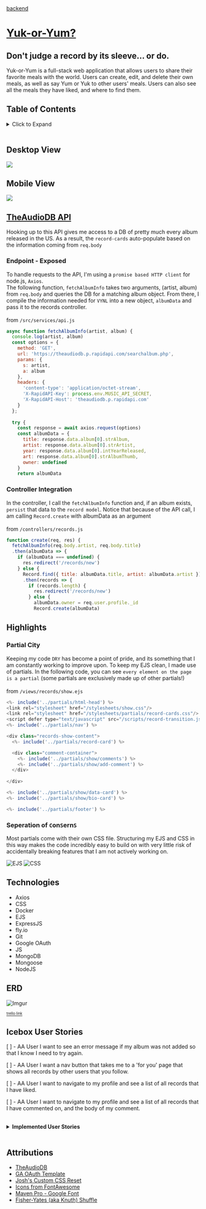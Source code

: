 <a href="https://github.com/andrewmorrisondev/yod-back">
backend
</a>

# [Yuk-or-Yum?](https://record-collection.fly.dev/)

## Don't judge a record by its sleeve... or do.

Yuk-or-Yum is a full-stack web application that allows users to share their favorite meals with the world. Users can create, edit, and delete their own meals, as well as say Yum or Yuk to other users' meals. Users can also see all the meals they have liked, and where to find them.

## Table of Contents

<details>
<summary> Click to Expand</summary>s

- [Desktop View](#desktop-view)
- [Mobile View](#mobile-view)
- [TheAudioDB API](#theaudiodb-api)
  - [Endpoint - Exposed](#endpoint---exposed)
  - [Controller Integration](#controller-integration)
- [Highlights](#highlights)
  - [Partial City](#partial-city)
  - [Seperation of ConSernS](#seperation-of-conserns)
- [Technologies](#technologies)
- [ERD](#erd)
- [Icebox User Stories](#icebox-user-stories)
- [Attributions](#attributions)

</details>
<br>

## Desktop View

<img src="https://i.imgur.com/EiJjRN1.png"  max-width="600" max-height="640">

## Mobile View

<img src="https://i.imgur.com/woYPGJi.png"  max-width="300" max-height="640">

## [TheAudioDB API](https://www.theaudiodb.com/)
Hooking up to this API gives me access to a DB of pretty much every album released in the US. As a result, the `record-cards` auto-populate based on the information coming from `req.body`
### Endpoint - Exposed
To handle requests to the API, I'm using a `promise based HTTP client` for node.js, `Axios`. 
<br>
The following function, `fetchAlbumInfo` takes two arguments, (artist, album) from `req.body` and queries the DB for a matching album object. From there, I compile the information needed for `VYNL` into a new object, `albumData` and pass it to the records controller.
<br>
<br>
from `/src/services/api.js`

```js
async function fetchAlbumInfo(artist, album) {
  console.log(artist, album)
  const options = {
    method: 'GET',
    url: 'https://theaudiodb.p.rapidapi.com/searchalbum.php',
    params: {
      s: artist,
      a: album
    },
    headers: {
      'content-type': 'application/octet-stream',
      'X-RapidAPI-Key': process.env.MUSIC_API_SECRET,
      'X-RapidAPI-Host': 'theaudiodb.p.rapidapi.com'
    }
  };
  
  try {
    const response = await axios.request(options)
    const albumData = {
      title: response.data.album[0].strAlbum,
      artist: response.data.album[0].strArtist,
      year: response.data.album[0].intYearReleased,
      art: response.data.album[0].strAlbumThumb,
      owner: undefined
    }
    return albumData
```
### Controller Integration
In the controller, I call the `fetchAlbumInfo` function and, if an album exists, `persist` that data to the `record model`. Notice that because of the API call, I am calling `Record.create` with albumData as an argument
<br>
<br>
from `/controllers/records.js`

```js
function create(req, res) {
  fetchAlbumInfo(req.body.artist, req.body.title)
  .then(albumData => {
    if (albumData === undefined) {
      res.redirect('/records/new')
    } else {
      Record.find({ title: albumData.title, artist: albumData.artist })
      .then(records => {
        if (records.length) {
          res.redirect('/records/new')
        } else {
          albumData.owner = req.user.profile._id
          Record.create(albumData)
```

## Highlights

### Partial City
Keeping my code `DRY` has become a point of pride, and its something that I am constantly working to improve upon. To keep my EJS clean, I made use of partials. In the following code, you can see `every element on the page is a partial` (some partials are exclusively made up of other partials!)
<br>
<br>
from `/views/records/show.ejs`

```js
<%- include('../partials/html-head') %>
<link rel="stylesheet" href="/stylesheets/show.css"/>
<link rel="stylesheet" href="/stylesheets/partials/record-cards.css"/>
<script defer type="text/javascript" src="/scripts/record-transition.js"></script>
<%- include('../partials/nav') %>

<div class="records-show-content">
  <%- include('../partials/record-card') %>

  <div class="comment-container">
    <%- include('../partials/show/comments') %>
    <%- include('../partials/show/add-comment') %>
  </div>
  
</div>

<%- include('../partials/show/data-card') %>
<%- include('../partials/show/bio-card') %>

<%- include('../partials/footer') %>
```

### Seperation of `C`on`S`ern`S`
Most partials come with their own CSS file. Structuring my EJS and CSS in this way makes the code incredibly easy to build on with very little risk of accidentally breaking features that I am not actively working on.

![EJS](https://i.imgur.com/6SniD7q.png)
![CSS](https://i.imgur.com/ZMRqROi.png)

## Technologies

* Axios
* CSS
* Docker
* EJS
* ExpressJS
* fly.io
* Git
* Google OAuth
* JS
* MongoDB
* Mongoose
* NodeJS

## ERD

![Imgur](https://i.imgur.com/gDqX4Ww.png)

<sup><sup>[trello link](https://trello.com/b/msTr6CMz/record-collection)</sup></sup>

## Icebox User Stories
[ ] - AA User I want to see an error message if my album was not added so that I know I need to try again.

[ ] - AA User I want a nav button that takes me to a 'for you' page that shows all records by other users that you follow.

[ ] - AA User I want to navigate to my profile and see a list of all records that I have liked.

[ ] - AA User I want to navigate to my profile and see a list of all records that I have commented on, and the body of my comment.

<br>

<details>
<summary><strong>Implemented User Stories</strong></summary>

[`X`] - AA User on the /records/new view, I want to interact with a music API that makes me pick an album and favorite song, and the rest of the info will be auto-populated (including album art) so that the user experience will be better.

[`X`] - AA User I want to navigate to another users profile and find a follow button so that I can add that user to my usersFollowing.

[`X`] - AA User I want to navigate to a post and see a button to like a record so that I can keep track of other users records that I like.

[`X`] - AA User I want a button to delete a comment on a specific record so that I can remove my comments.

[`X`] - AA User I want a button to edit a comment on a specific record so that I can edit my comments.

[`X`] - AA User I want a button to create a comment on a specific record so that other users can see what I think about it.

[`X`] - AA guest I want to navigate to a specific record and see all comments left by all users so that I can view what other users have to say about a specific record.

[`X`] - AA User I want a button to navigate to my profile show page so that I can see my record collection and other information tied to my user profile.

[`X`] - AA User I want a button on the show page to delete a record that I created and all its comments so that I can change which records I have posted but other users cannot (change mine).

[`X`] - AA User I want a button on the show page to edit a record that I created so that I can change any information about it but users that do not own a record cannot.

[`X`] - AA User I want a button to take me to a list of all users so I can see other users and their records.

[`X`] - AA User I want to create a new record so that I can share it with other users.

[`X`] - AA guest, I want to see all records so that I can browse all content.

[`X`] - AA guest I want a button to take me to the details for a record so that I can view all information in one place.


</details>
<br>

## Attributions

* [TheAudioDB](https://rapidapi.com/theaudiodb/api/theaudiodb/)
* [GA OAuth Template](https://github.com/SEI-Remote/men-stack-oauth-template)
* [Josh's Custom CSS Reset](https://www.joshwcomeau.com/css/custom-css-reset/)
* [Icons from FontAwesome](https://fontawesome.com/icons)
* [Maven Pro - Google Font](https://fonts.googleapis.com/css2?family=Maven+Pro:wght@400;900&display=swap)
* [Fisher-Yates (aka Knuth) Shuffle](https://stackoverflow.com/questions/2450954/how-to-randomize-shuffle-a-javascript-array)